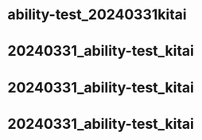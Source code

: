 # ability-test_20240331kitai
# 20240331_ability-test_kitai
# 20240331_ability-test_kitai
# 20240331_ability-test_kitai

